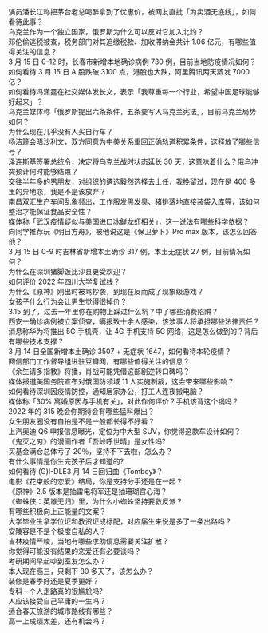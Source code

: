 演员潘长江称把茅台老总喝醉拿到了优惠价，被网友直批「为卖酒无底线」，如何看待此事？  
乌克兰作为一个独立国家，俄罗斯为什么可以反对它加入北约？  
邓伦偷逃税被查，税务部门对其追缴税款、加收滞纳金共计 1.06 亿元，有哪些值得关注的信息？  
3 月 15 日 0-12 时，长春市新增本地确诊病例 730 例，目前当地防疫情况如何？  
如何看待 3 月 15 日 A 股跌破 3100 点，港股也大跌，阿里腾讯两天蒸发 7000 亿？  
如何看待冯潇霆在社交媒体发长文，表示「我尊重每一个行业，希望中国足球能够好起来」？  
乌克兰媒体称「俄罗斯提出六条条件，五条要写入乌克兰宪法」，目前乌克兰局势如何？  
为什么现在几乎没有人买自行车？  
杨洁篪会晤沙利文，双方同意为中美关系重回正确轨道积累条件，这释放了哪些信号？  
泽连斯基签署总统令，决定将乌克兰战时状态延长 30 天，这意味着什么？俄乌冲突预计何时能够结束？  
交往半年多的男朋友，对组织的遴选毅然选择去上任，我挽留过，现在是 400 多里的异地恋，我是不是该放弃？  
南昌双汇生产车间乱象频出，工作服发黑发臭、猪排落地直接装袋入库等，该如何整治才能保证食品安全性？  
媒体称「武汉疫情疑似与美国进口冰鲜龙虾相关」，这一说法有哪些科学依据？  
向同学推荐玩《明日方舟》，被他说这是《保卫萝卜》Pro max 版本，该怎么回答他？  
3 月 15 日 0-9 时吉林省新增本土确诊 317 例，本土无症状 27 例，目前情况如何？  
为什么在深圳猪脚饭比沙县更受欢迎？  
如何评价 2022 年四川大学复试线？  
为什么《原神》刚出时被骂抄袭，到现在反而成了现象级游戏？  
女孩子什么行为会让男生觉得很掉价？  
3.15 到了，过去一年里你在购物上踩过什么坑？中了哪些消费陷阱？  
西安一确诊病例被立案侦查，瞒报致十余人感染，该涉事人将承担哪些法律责任？  
消息称华为将推出 5G 手机壳，让 4G 手机支持 5G 网络，这是怎么做到的？背后有哪些技术支撑？  
3 月 14 日全国新增本土确诊 3507 + 无症状 1647，如何看待本轮疫情？  
网信部门工作督导组进驻豆瓣网，有哪些值得关注的信息？  
《余生请多指教》将播，肖战可能凭借这部剧逆转口碑吗？  
媒体报道美国务院宣布对俄国防领域 11 人实施制裁，这会带来哪些影响？  
如何看待深圳因疫情防控，通知居家办公，打工人连夜搬电脑？  
媒体称「30% 离婚原因与手机有关」，对此作何评价？手机该背这个锅吗？  
2022 年的 315 晚会你期待会有哪些猛料爆出？  
女生朋友圈没有自拍是不是一般都长得不好看？  
上汽奥迪 Q6 申报信息曝光，定位为中大型 SUV，你觉得这款车设计如何？  
《鬼灭之刃》的漫画作者「吾峠呼世晴」是女性吗?  
买基金满仓总体亏了 20％，坚持不下去啦，怎么办？  
有什么事情是你生完孩子后才知道的?  
如何看待 (G)I-DLE3 月 14 日回归曲《Tomboy》？  
电影《花束般的恋爱》结局，你是支持分手还是在一起？  
《原神》2.5 版本是抽雷电将军还是抽珊瑚宫心海？  
《蜘蛛侠：英雄无归》里，为什么小蜘蛛坚持要救反派？  
有哪些积极向上正能量的文案？  
大学毕业生拿学位证和教资证成标配，对应届生来说是多了一条出路吗？  
安陵容是不是个极度自私的人？  
吉林疫情严峻，当地有哪些求助信息需要关注扩散？  
你觉得可能没有结果的恋爱还有必要谈吗？  
考研期间早起吵到室友怎么办？  
本人现在高三，只剩下 80 多天了，该怎么办？  
装修是春季好还是夏季更好？  
专科一个人走路真的很尴尬吗?  
人应该接受自己平庸的一生吗？  
适合春天旅游的城市路线有哪些？  
高一上成绩太差，还有机会吗？  
